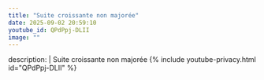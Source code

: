 ```yaml
---
title: "Suite croissante non majorée"
date: 2025-09-02 20:59:10 
youtube_id: QPdPpj-DLII
image: ""
---
```

description: |
  Suite croissante non majorée
{% include youtube-privacy.html id="QPdPpj-DLII" %}
